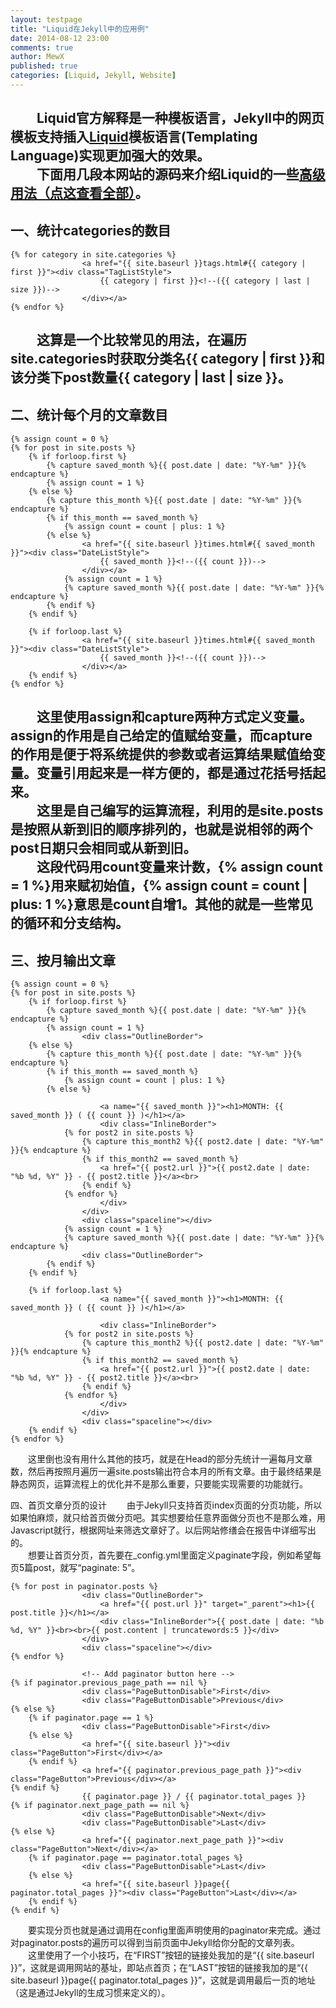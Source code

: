 ```yaml
---
layout: testpage
title: "Liquid在Jekyll中的应用例"
date: 2014-08-12 23:00
comments: true
author: MewX
published: true
categories: [Liquid, Jekyll, Website]
---
```


　　Liquid官方解释是一种模板语言，Jekyll中的网页模板支持插入[Liquid](http://docs.shopify.com/themes/liquid-documentation/basics/)模板语言(Templating Language)实现更加强大的效果。  
　　下面用几段本网站的源码来介绍Liquid的一些[高级用法（点这查看全部）](https://github.com/Shopify/liquid/wiki/Liquid-for-Designers)。  
　　  
一、统计categories的数目
------------------------

<?prettify lang=html?>
    {% for category in site.categories %}
                    <a href="{{ site.baseurl }}tags.html#{{ category | first }}"><div class="TagListStyle">
                        {{ category | first }}<!--({{ category | last | size }})-->
                    </div></a>
    {% endfor %}

　　这算是一个比较常见的用法，在遍历site.categories时获取分类名{{ category | first }}和该分类下post数量{{ category | last | size }}。  
　　  
二、统计每个月的文章数目
------------------------

<?prettify lang=html?>
    {% assign count = 0 %}
    {% for post in site.posts %}
        {% if forloop.first %}
            {% capture saved_month %}{{ post.date | date: "%Y-%m" }}{% endcapture %}
            {% assign count = 1 %}
        {% else %}
            {% capture this_month %}{{ post.date | date: "%Y-%m" }}{% endcapture %}
            {% if this_month == saved_month %}
                {% assign count = count | plus: 1 %}
            {% else %}
                    <a href="{{ site.baseurl }}times.html#{{ saved_month }}"><div class="DateListStyle">
                        {{ saved_month }}<!--({{ count }})-->
                    </div></a>
                {% assign count = 1 %}
                {% capture saved_month %}{{ post.date | date: "%Y-%m" }}{% endcapture %}
            {% endif %}
        {% endif %}
        
        {% if forloop.last %}
                    <a href="{{ site.baseurl }}times.html#{{ saved_month }}"><div class="DateListStyle">
                        {{ saved_month }}<!--({{ count }})-->
                    </div></a>
        {% endif %}
    {% endfor %}

　　这里使用assign和capture两种方式定义变量。assign的作用是自己给定的值赋给变量，而capture的作用是便于将系统提供的参数或者运算结果赋值给变量。变量引用起来是一样方便的，都是通过花括号括起来。  
　　这里是自己编写的运算流程，利用的是site.posts是按照从新到旧的顺序排列的，也就是说相邻的两个post日期只会相同或从新到旧。  
　　这段代码用count变量来计数，{% assign count = 1 %}用来赋初始值，{% assign count = count | plus: 1 %}意思是count自增1。其他的就是一些常见的循环和分支结构。  
　　  
三、按月输出文章
----------------

<?prettify lang=html?>
    {% assign count = 0 %}
    {% for post in site.posts %}
        {% if forloop.first %}
            {% capture saved_month %}{{ post.date | date: "%Y-%m" }}{% endcapture %}
            {% assign count = 1 %}
                    <div class="OutlineBorder">
        {% else %}
            {% capture this_month %}{{ post.date | date: "%Y-%m" }}{% endcapture %}
            {% if this_month == saved_month %}
                {% assign count = count | plus: 1 %}
            {% else %}
                    
                        <a name="{{ saved_month }}"><h1>MONTH: {{ saved_month }} ( {{ count }} )</h1></a>
                        <div class="InlineBorder">
                {% for post2 in site.posts %}
                    {% capture this_month2 %}{{ post2.date | date: "%Y-%m" }}{% endcapture %}
                    {% if this_month2 == saved_month %}
                        <a href="{{ post2.url }}">{{ post2.date | date: "%b %d, %Y" }} - {{ post2.title }}</a><br>
                    {% endif %}
                {% endfor %}
                        </div>
                    </div>
                    <div class="spaceline"></div>
                {% assign count = 1 %}
                {% capture saved_month %}{{ post.date | date: "%Y-%m" }}{% endcapture %}
                    <div class="OutlineBorder">
            {% endif %}
        {% endif %}
        
        {% if forloop.last %}
                        <a name="{{ saved_month }}"><h1>MONTH: {{ saved_month }} ( {{ count }} )</h1></a>
                    
                        <div class="InlineBorder">
                {% for post2 in site.posts %}
                    {% capture this_month2 %}{{ post2.date | date: "%Y-%m" }}{% endcapture %}
                    {% if this_month2 == saved_month %}
                        <a href="{{ post2.url }}">{{ post2.date | date: "%b %d, %Y" }} - {{ post2.title }}</a><br>
                    {% endif %}
                {% endfor %}
                        </div>
                    </div>
                    <div class="spaceline"></div>
        {% endif %}
    {% endfor %}

　　这里倒也没有用什么其他的技巧，就是在Head的部分先统计一遍每月文章数，然后再按照月遍历一遍site.posts输出符合本月的所有文章。由于最终结果是静态网页，运算流程上的优化并不是那么重要，只要能实现需要的功能就行。  

四、首页文章分页的设计
　　由于Jekyll只支持首页index页面的分页功能，所以如果怕麻烦，就只给首页做分页吧。其实想要给任意界面做分页也不是那么难，用Javascript就行，根据网址来筛选文章好了。以后网站修缮会在报告中详细写出的。  
　　想要让首页分页，首先要在_config.yml里面定义paginate字段，例如希望每页5篇post，就写“paginate: 5”。  

<?prettify lang=html?>
    {% for post in paginator.posts %}
                    <div class="OutlineBorder">
                        <a href="{{ post.url }}" target="_parent"><h1>{{ post.title }}</h1></a>
                        <div class="InlineBorder">{{ post.date | date: "%b %d, %Y" }}<br><br>{{ post.content | truncatewords:5 }}</div>
                    </div>
                    <div class="spaceline"></div>
    {% endfor %}
                
                    <!-- Add paginator button here -->
    {% if paginator.previous_page_path == nil %}
                    <div class="PageButtonDisable">First</div>
                    <div class="PageButtonDisable">Previous</div>
    {% else %}
        {% if paginator.page == 1 %}
                    <div class="PageButtonDisable">First</div>
        {% else %}
                    <a href="{{ site.baseurl }}"><div class="PageButton">First</div></a>
        {% endif %}
                    <a href="{{ paginator.previous_page_path }}"><div class="PageButton">Previous</div></a>
    {% endif %}
                    {{ paginator.page }} / {{ paginator.total_pages }}
    {% if paginator.next_page_path == nil %}
                    <div class="PageButtonDisable">Next</div>
                    <div class="PageButtonDisable">Last</div>
    {% else %}
                    <a href="{{ paginator.next_page_path }}"><div class="PageButton">Next</div></a>
        {% if paginator.page == paginator.total_pages %}
                    <div class="PageButtonDisable">Last</div>
        {% else %}
                    <a href="{{ site.baseurl }}page{{ paginator.total_pages }}"><div class="PageButton">Last</div></a>
        {% endif %}
    {% endif %}

　　要实现分页也就是通过调用在config里面声明使用的paginator来完成。通过对paginator.posts的遍历可以得到当前页面中Jekyll给你分配的文章列表。  
　　这里使用了一个小技巧，在“FIRST”按钮的链接处我加的是“{{ site.baseurl }}”，这就是调用网站的基址，即站点首页；在“LAST”按钮的链接我加的是“{{ site.baseurl }}page{{ paginator.total_pages }}”，这就是调用最后一页的地址（这是通过Jekyll的生成习惯来定义的）。  
